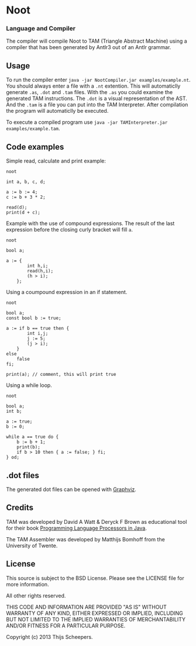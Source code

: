 # Noot #
### Language and Compiler ###

The compiler will compile Noot to TAM (Triangle Abstract Machine) using a compiler that has been generated by Antlr3 out of an Antlr grammar.

## Usage ##

To run the compiler enter ```java -jar NootCompiler.jar examples/example.nt```. You should always enter a file with a ```.nt``` extention. This will automaticlly generate ```.as```, ```.dot``` and ```.tam``` files. With the ```.as``` you could examine the generated TAM instructions. The ```.dot``` is a visual representation of the AST. And the ```.tam``` is a file you can put into the TAM Interpreter. After compilation the program will automaticlly be executed.

To execute a compiled program use ```java -jar TAMInterpreter.jar examples/example.tam```.

## Code examples ##

Simple read, calculate and print example:

```
noot

int a, b, c, d;

a := b := 4;
c := b + 3 * 2;

read(d);
print(d + c);
```

Example with the use of compound expressions. The result of the last expression before the closing curly bracket will fill ```a```.

```
noot

bool a;

a := {
		int h,i;
		read(h,i);
		(h > i);
	};
```

Using a coumpound expression in an if statement.

```
noot

bool a;
const bool b := true;

a := if b == true then {
		int i,j;
		j := 5;
		(j > i);
	}
else
	false
fi;

print(a); // comment, this will print true
```

Using a while loop.

```
noot

bool a;
int b;

a := true;
b := 0;

while a == true do {
	b := b + 1;
	print(b);
	if b > 10 then { a := false; } fi;
} od;
```

## .dot files ##

The generated dot files can be opened with [Graphviz](http://www.graphviz.org/).

## Credits ##

TAM was developed by David A Watt & Deryck F Brown as educational tool for their book [Programming Language Processors in Java](http://www.dcs.gla.ac.uk/~daw/books/PLPJ/).

The TAM Assembler was developed by Matthijs Bomhoff from the University of Twente.

## License ##

This source is subject to the BSD License.
Please see the LICENSE file for more information.

All other rights reserved.

THIS CODE AND INFORMATION ARE PROVIDED "AS IS" WITHOUT WARRANTY OF ANY 
KIND, EITHER EXPRESSED OR IMPLIED, INCLUDING BUT NOT LIMITED TO THE
IMPLIED WARRANTIES OF MERCHANTABILITY AND/OR FITNESS FOR A
PARTICULAR PURPOSE.

Copyright (c) 2013 Thijs Scheepers.
